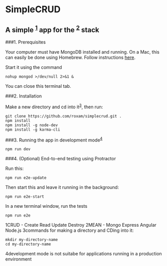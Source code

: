 # SimpleCRUD

## A simple <sup>[1](#CRUD)</sup> app for the <sup>[2](#MEAN)</sup> stack

###1. Prerequisites

Your computer must have MongoDB installed and running. On a Mac, this can easily be done using Homebrew. 
Follow instructions [here](https://docs.mongodb.com/v3.0/tutorial/install-mongodb-on-os-x/).

Start it using the command
```
nohup mongod >/dev/null 2>&1 &
```
You can close this terminal tab.

###2. Installation

Make a new directory and cd into it<sup>[3](#commands)</sup>, then run:
```
git clone https://github.com/roxam/simplecrud.git .
npm install
npm install -g node-dev
npm install -g karma-cli
```

###3. Running the app in development mode<sup>[4](#dev)</sup>
```
npm run dev
```

###4. (Optional) End-to-end testing using Protractor

Run this:
```
npm run e2e-update
```
Then start this and leave it running in the background:
```
npm run e2e-start
```
In a new terminal window, run the tests
```
npm run e2e
```

<a name="CRUD">1</a>CRUD - Create Read Update Destroy
<a name="MEAN">2</a>MEAN - Mongo Express Angular Node.js
<a name="commands">3</a>commands for making a directory and CDing into it:
```
mkdir my-directory-name
cd my-directory-name
```
<a name="dev">4</a>development mode is not suitabe for applications running in a production environment